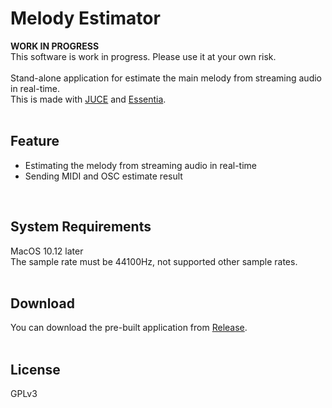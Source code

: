 # Melody Estimator
**WORK IN PROGRESS**  
This software is work in progress. Please use it at your own risk.  
<br>
Stand-alone application for estimate the main melody from streaming audio in real-time.  
This is made with [JUCE](https://github.com/WeAreROLI/JUCE) and [Essentia](https://github.com/MTG/essentia).  
<br>

## Feature
- Estimating the melody from streaming audio in real-time  
- Sending MIDI and OSC estimate result  
<br>

## System Requirements  
MacOS 10.12 later  
The sample rate must be 44100Hz, not supported other sample rates.  
<br>

## Download
You can download the pre-built application from [Release](https://github.com/AkiyukiOkayasu/MelodyEstimator/releases).  
<br>

## License
GPLv3  
<br>
